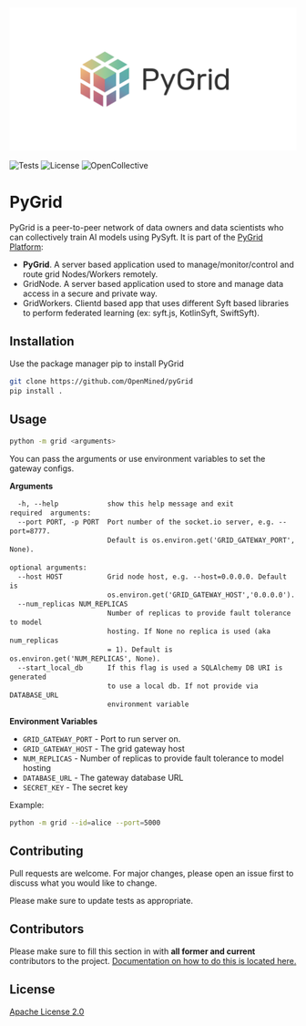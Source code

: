 ![foobar-logo](https://raw.githubusercontent.com/OpenMined/design-assets/master/logos/PyGrid/horizontal-primary-trans.png)

![Tests](https://github.com/OpenMined/GridNode/workflows/Run%20tests/badge.svg)
![License](https://img.shields.io/github/license/OpenMined/GridNode)
![OpenCollective](https://img.shields.io/opencollective/all/openmined)

# PyGrid

PyGrid is a peer-to-peer network of data owners and data scientists who can collectively train AI models using PySyft. It is part of the [PyGrid Platform](https://github.com/OpenMined/PyGrid/):
- **PyGrid**.  A server based application used to manage/monitor/control and route grid Nodes/Workers remotely.
- GridNode. A server based application used to store and manage data access in a secure and private way.
- GridWorkers. Clientd based app that uses different Syft based libraries to perform federated learning (ex: syft.js, KotlinSyft, SwiftSyft).


## Installation

Use the package manager pip to install PyGrid

```bash
git clone https://github.com/OpenMined/pyGrid
pip install .
```

## Usage

```bash
python -m grid <arguments>
```
You can pass the arguments or use environment variables to set the gateway configs.  

**Arguments**
```
  -h, --help            show this help message and exit
required  arguments:
  --port PORT, -p PORT  Port number of the socket.io server, e.g. --port=8777.
                        Default is os.environ.get('GRID_GATEWAY_PORT', None).

optional arguments:
  --host HOST           Grid node host, e.g. --host=0.0.0.0. Default is
                        os.environ.get('GRID_GATEWAY_HOST','0.0.0.0').
  --num_replicas NUM_REPLICAS
                        Number of replicas to provide fault tolerance to model
                        hosting. If None no replica is used (aka num_replicas
                        = 1). Default is os.environ.get('NUM_REPLICAS', None).
  --start_local_db      If this flag is used a SQLAlchemy DB URI is generated
                        to use a local db. If not provide via DATABASE_URL
                        environment variable

```

**Environment Variables**
- `GRID_GATEWAY_PORT` -  Port to run server on.
- `GRID_GATEWAY_HOST` - The grid gateway host
- `NUM_REPLICAS` - Number of replicas to provide fault tolerance to model hosting
- `DATABASE_URL` - The gateway database URL
- `SECRET_KEY` - The secret key

Example:

```bash
python -m grid --id=alice --port=5000
```

## Contributing
Pull requests are welcome. For major changes, please open an issue first to discuss what you would like to change.

Please make sure to update tests as appropriate.

## Contributors

Please make sure to fill this section in with **all former and current** contributors to the project. [Documentation on how to do this is located here.](https://github.com/all-contributors/all-contributors)

## License
[Apache License 2.0](https://choosealicense.com/licenses/apache-2.0/)